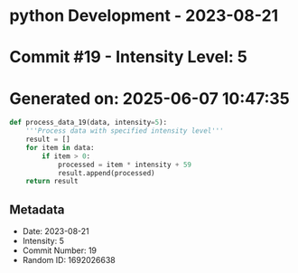 ﻿# python Development - 2023-08-21
# Commit #19 - Intensity Level: 5
# Generated on: 2025-06-07 10:47:35
```python
def process_data_19(data, intensity=5):
    '''Process data with specified intensity level'''
    result = []
    for item in data:
        if item > 0:
            processed = item * intensity + 59
            result.append(processed)
    return result
```
## Metadata
- Date: 2023-08-21
- Intensity: 5
- Commit Number: 19
- Random ID: 1692026638
